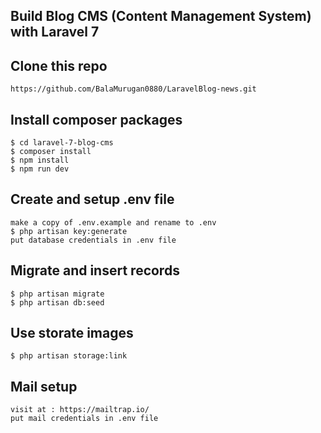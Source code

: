 ## Build Blog CMS (Content Management System) with Laravel 7

## Clone this repo
```
https://github.com/BalaMurugan0880/LaravelBlog-news.git
```

## Install composer packages
```
$ cd laravel-7-blog-cms
$ composer install
$ npm install
$ npm run dev
```

## Create and setup .env file
```
make a copy of .env.example and rename to .env
$ php artisan key:generate
put database credentials in .env file
```

## Migrate and insert records
```
$ php artisan migrate
$ php artisan db:seed
```

## Use storate images
```
$ php artisan storage:link
```

## Mail setup 
```
visit at : https://mailtrap.io/
put mail credentials in .env file
```
